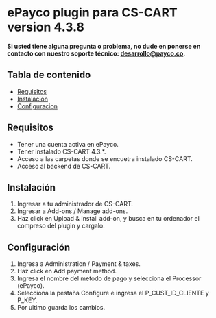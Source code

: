 # ePayco plugin para CS-CART version 4.3.8

**Si usted tiene alguna pregunta o problema, no dude en ponerse en contacto con nuestro soporte técnico: desarrollo@payco.co.**

## Tabla de contenido

* [Requisitos](#requisitos)
* [Instalacion](#instalación)
* [Configuracion](#configuración)

## Requisitos

* Tener una cuenta activa en ePayco.
* Tener instalado CS-CART 4.3.*.
* Acceso a las carpetas donde se encuetra instalado CS-CART.
* Acceso al backend de CS-CART.

## Instalación

1. Ingresar a tu administrador de CS-CART.
2. Ingresar a Add-ons / Manage add-ons.
3. Haz click en Upload & install add-on, y busca en tu ordenador el compreso del plugin y cargalo.

## Configuración

1. Ingresa a Administration / Payment & taxes.
2. Haz click en Add payment method.
3. Ingresa el nombre del metodo de pago y selecciona el Processor (ePayco).
4. Selecciona la pestaña Configure e ingresa el P_CUST_ID_CLIENTE y P_KEY.
5. Por ultimo guarda los cambios.


<!--external links:-->
[ext1]: http://php.net/manual/en/book.curl.php
[ext2]: http://php.net/manual/en/book.hash.php

<!--images:-->
[img1]: https://raw.github.com/PayU/plugin_prestashop/master/readme_images/presta_pos_config.png
[img2]: https://raw.github.com/PayU/plugin_prestashop/master/readme_images/pos_configuration_keys.png